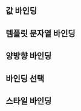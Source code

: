 <!--DESC: {icon:{name:"explore"},id:1} -->

## 값 바인딩

## 템플릿 문자열 바인딩

## 양방향 바인딩

## 바인딩 선택

## 스타일 바인딩

